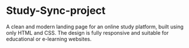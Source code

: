 # Study-Sync-project
A clean and modern landing page for an online study platform, built using only HTML and CSS. The design is fully responsive and suitable for educational or e-learning websites.
